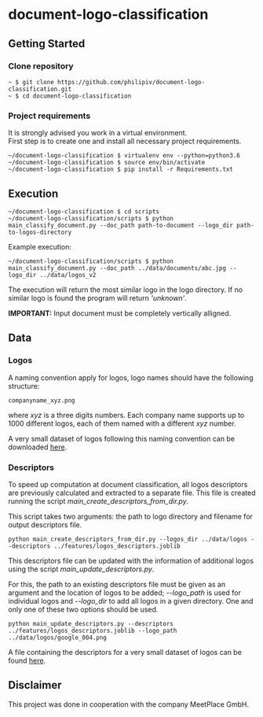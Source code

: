 
# document-logo-classification

## Getting Started

### Clone repository

    ~ $ git clone https://github.com/philipiv/document-logo-classification.git
    ~ $ cd document-logo-classification

### Project requirements 

It is strongly advised you work in a virtual environment.\
First step is to create one and install all necessary project requirements.
       
    ~/document-logo-classification $ virtualenv env --python=python3.6
    ~/document-logo-classification $ source env/bin/activate
    ~/document-logo-classification $ pip install -r Requirements.txt

## Execution

    ~/document-logo-classification $ cd scripts
    ~/document-logo-classification/scripts $ python main_classify_document.py --doc_path path-to-document --logo_dir path-to-logos-directory
    
Example execution:

    ~/document-logo-classification/scripts $ python main_classify_document.py --doc_path ../data/documents/abc.jpg --logo_dir ../data/logos_v2


The execution will return the most similar logo in the logo directory. If no similar logo is found the program will return _'unknown'_.  

**IMPORTANT:** Input document must be completely vertically alligned.

## Data

### Logos

A naming convention apply for logos, logo names should have the following structure:

    companyname_xyz.png
    
where _xyz_ is a three digits numbers. Each company name supports up to 1000 different logos, each of them named with a different _xyz_ number.  

A very small dataset of logos following this naming convention can be downloaded [here](https://drive.google.com/open?id=1QMOGGtwLuNJic4yHMDkREH57fPQuBwsG).

### Descriptors

To speed up computation at document classification, all logos descriptors are previously calculated and extracted to a separate file. This file is created running the script _main_create_descriptors_from_dir.py_. 

This script takes two arguments: the path to logo directory and filename for output descriptors file.  

    python main_create_descriptors_from_dir.py --logos_dir ../data/logos --descriptors ../features/logos_descriptors.joblib
    
This descriptors file can be updated with the information of additional logos using the script _main_update_descriptors.py_. 

For this, the path to an existing descriptors file must be given as an argument and the location of logos to be added; _--logo_path_ is used for individual logos and _--logo_dir_ to add all logos in a given directory. One and only one of these two options should be used.

    python main_update_descriptors.py --descriptors ../features/logos_descriptors.joblib --logo_path ../data/logos/google_004.png

A file containing the descriptors for a very small dataset of logos can be found [here](https://drive.google.com/open?id=1e0g7r08Afm4r-_b36YYUwHvVnEpIy3De).

## Disclaimer

This project was done in cooperation with the company MeetPlace GmbH.